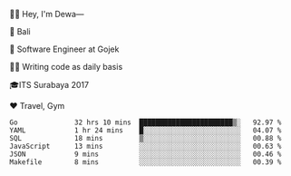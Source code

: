 👋🏼 Hey, I'm Dewa—

📍 Bali

💼 Software Engineer at Gojek

✍🏼 Writing code as daily basis

🎓ITS Surabaya 2017

♥️ Travel, Gym

<!--START_SECTION:waka-->

```text
Go              32 hrs 10 mins  ███████████████████████▒░   92.97 %
YAML            1 hr 24 mins    █░░░░░░░░░░░░░░░░░░░░░░░░   04.07 %
SQL             18 mins         ▒░░░░░░░░░░░░░░░░░░░░░░░░   00.88 %
JavaScript      13 mins         ░░░░░░░░░░░░░░░░░░░░░░░░░   00.63 %
JSON            9 mins          ░░░░░░░░░░░░░░░░░░░░░░░░░   00.46 %
Makefile        8 mins          ░░░░░░░░░░░░░░░░░░░░░░░░░   00.39 %
```

<!--END_SECTION:waka-->

